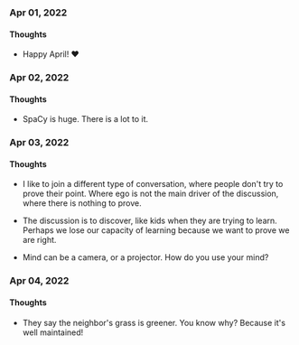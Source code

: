 ### Apr 01, 2022

#### Thoughts

- Happy April!  ❤



### Apr 02, 2022

#### Thoughts

- SpaCy is huge. There is a lot to it.



### Apr 03, 2022

#### Thoughts

- I like to join a different type of conversation, where people don't try to prove their point. Where ego is not the main driver of the discussion, where there is nothing to prove.

- The discussion is to discover, like kids when they are trying to learn. Perhaps we lose our capacity of learning because we want to prove we are right. 

- Mind can be a camera, or a projector. How do you use your mind?

  

### Apr 04, 2022

#### Thoughts

- They say the neighbor's grass is greener. You know why? Because it's well maintained! 

  
